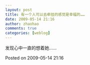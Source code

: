 ```yaml
---
layout: post
title: 有一个人可以去牵挂的感觉是幸福的……
date: 2009-05-14 21:16
author: zhaohao
comments: true
categories: [weblog]
---
```

发现心中一直的想着她……

Posted on 2009-05-14 21:16
